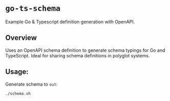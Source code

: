 # `go-ts-schema`

Example Go & Typescript definition generation with OpenAPI.

## Overview

Uses an OpenAPI schema definition to generate schema typings for Go and TypeScript. Ideal for sharing schema definitions in polyglot systems. 

## Usage:

Generate schema to `out`:

```
./schema.sh
```